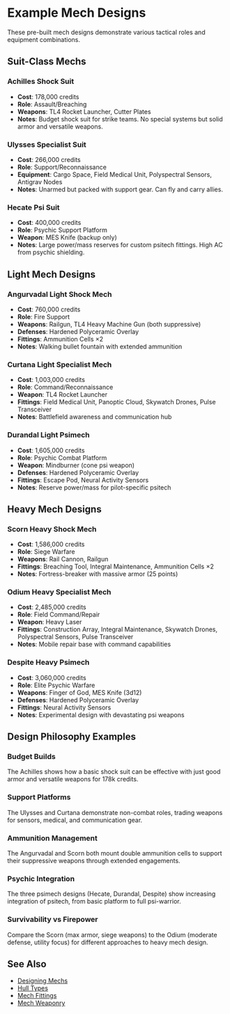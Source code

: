 # Example Mech Designs

These pre-built mech designs demonstrate various tactical roles and equipment combinations.

## Suit-Class Mechs

### Achilles Shock Suit
- **Cost**: 178,000 credits
- **Role**: Assault/Breaching
- **Weapons**: TL4 Rocket Launcher, Cutter Plates
- **Notes**: Budget shock suit for strike teams. No special systems but solid armor and versatile weapons.

### Ulysses Specialist Suit  
- **Cost**: 266,000 credits
- **Role**: Support/Reconnaissance
- **Equipment**: Cargo Space, Field Medical Unit, Polyspectral Sensors, Antigrav Nodes
- **Notes**: Unarmed but packed with support gear. Can fly and carry allies.

### Hecate Psi Suit
- **Cost**: 400,000 credits
- **Role**: Psychic Support Platform
- **Weapon**: MES Knife (backup only)
- **Notes**: Large power/mass reserves for custom psitech fittings. High AC from psychic shielding.

## Light Mech Designs

### Angurvadal Light Shock Mech
- **Cost**: 760,000 credits
- **Role**: Fire Support
- **Weapons**: Railgun, TL4 Heavy Machine Gun (both suppressive)
- **Defenses**: Hardened Polyceramic Overlay
- **Fittings**: Ammunition Cells ×2
- **Notes**: Walking bullet fountain with extended ammunition

### Curtana Light Specialist Mech
- **Cost**: 1,003,000 credits
- **Role**: Command/Reconnaissance
- **Weapon**: TL4 Rocket Launcher
- **Fittings**: Field Medical Unit, Panoptic Cloud, Skywatch Drones, Pulse Transceiver
- **Notes**: Battlefield awareness and communication hub

### Durandal Light Psimech
- **Cost**: 1,605,000 credits
- **Role**: Psychic Combat Platform
- **Weapon**: Mindburner (cone psi weapon)
- **Defenses**: Hardened Polyceramic Overlay
- **Fittings**: Escape Pod, Neural Activity Sensors
- **Notes**: Reserve power/mass for pilot-specific psitech

## Heavy Mech Designs

### Scorn Heavy Shock Mech
- **Cost**: 1,586,000 credits
- **Role**: Siege Warfare
- **Weapons**: Rail Cannon, Railgun
- **Fittings**: Breaching Tool, Integral Maintenance, Ammunition Cells ×2
- **Notes**: Fortress-breaker with massive armor (25 points)

### Odium Heavy Specialist Mech
- **Cost**: 2,485,000 credits
- **Role**: Field Command/Repair
- **Weapon**: Heavy Laser
- **Fittings**: Construction Array, Integral Maintenance, Skywatch Drones, Polyspectral Sensors, Pulse Transceiver
- **Notes**: Mobile repair base with command capabilities

### Despite Heavy Psimech
- **Cost**: 3,060,000 credits
- **Role**: Elite Psychic Warfare
- **Weapons**: Finger of God, MES Knife (3d12)
- **Defenses**: Hardened Polyceramic Overlay
- **Fittings**: Neural Activity Sensors
- **Notes**: Experimental design with devastating psi weapons

## Design Philosophy Examples

### Budget Builds
The Achilles shows how a basic shock suit can be effective with just good armor and versatile weapons for 178k credits.

### Support Platforms
The Ulysses and Curtana demonstrate non-combat roles, trading weapons for sensors, medical, and communication gear.

### Ammunition Management
The Angurvadal and Scorn both mount double ammunition cells to support their suppressive weapons through extended engagements.

### Psychic Integration
The three psimech designs (Hecate, Durandal, Despite) show increasing integration of psitech, from basic platform to full psi-warrior.

### Survivability vs Firepower
Compare the Scorn (max armor, siege weapons) to the Odium (moderate defense, utility focus) for different approaches to heavy mech design.

## See Also
- [Designing Mechs](../designing-mechs.md)
- [Hull Types](../hulls/hull-types.md)
- [Mech Fittings](../fittings/)
- [Mech Weaponry](../weapons/)